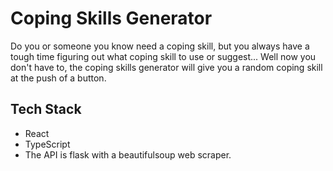 # Coping Skills Generator

Do you or someone you know need a coping skill, but you always have a tough time figuring out what coping skill to use or suggest...
Well now you don't have to, the coping skills generator will give you a random coping skill at the push of a button.

## Tech Stack
* React
* TypeScript
* The API is flask with a beautifulsoup web scraper.